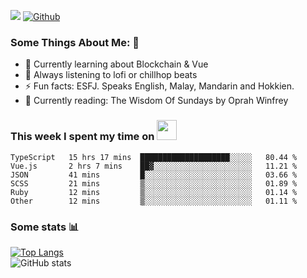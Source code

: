 ![](https://visitor-badge.laobi.icu/badge?page_id=seanho96.seanho96)
[![Github](https://img.shields.io/github/followers/seanho96?label=Follow&style=social)](https://github.com/seanho96)

### Some Things About Me: 👋
- 🌱 Currently learning about Blockchain & Vue
- :musical_note: Always listening to lofi or chillhop beats
- :zap: Fun facts: ESFJ. Speaks English, Malay, Mandarin and Hokkien.
- :book: Currently reading: The Wisdom Of Sundays by Oprah Winfrey

### This week I spent my time on <img src="https://media.giphy.com/media/SvQzkTQb3ZwKcj1QTO/giphy.gif" width="32">

<!--START_SECTION:waka-->

```text
TypeScript   15 hrs 17 mins  ████████████████████░░░░░   80.44 %
Vue.js       2 hrs 7 mins    ██▓░░░░░░░░░░░░░░░░░░░░░░   11.21 %
JSON         41 mins         █░░░░░░░░░░░░░░░░░░░░░░░░   03.66 %
SCSS         21 mins         ▒░░░░░░░░░░░░░░░░░░░░░░░░   01.89 %
Ruby         12 mins         ▒░░░░░░░░░░░░░░░░░░░░░░░░   01.14 %
Other        12 mins         ▒░░░░░░░░░░░░░░░░░░░░░░░░   01.11 %
```

<!--END_SECTION:waka-->

### Some stats 📊

[![Top Langs](https://github-readme-stats.vercel.app/api/top-langs/?username=seanho96&layout=compact&theme=graywhite)](https://github.com/anuraghazra/github-readme-stats)
<br/>
![GitHub stats](https://github-readme-stats.vercel.app/api?username=seanho96&show_icons=true&theme=graywhite)

